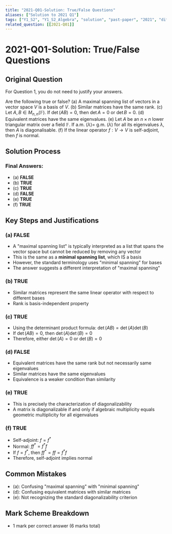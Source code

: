 ```yaml
---
title: "2021-Q01-Solution: True/False Questions"
aliases: ["Solution to 2021 Q1"]
tags: ["Y1_S2", "Y1_S2_Algebra", "solution", "past-paper", "2021", "difficulty-easy", "true-false"]
related_question: [[2021-Q01]]
---
```


# 2021-Q01-Solution: True/False Questions

## Original Question
For Question 1, you do not need to justify your answers.

Are the following true or false?
(a) A maximal spanning list of vectors in a vector space $V$ is a basis of $V$.
(b) Similar matrices have the same rank.
(c) Let $A, B \in M_{n, n}(\mathbb{F})$. If $\operatorname{det}(A B)=0$, then $\operatorname{det} A=0$ or $\operatorname{det} B=0$.
(d) Equivalent matrices have the same eigenvalues.
(e) Let $A$ be an $n \times n$ lower triangular matrix over a field $\mathbb{F}$. If a.m. $(\lambda)=$ g.m. $(\lambda)$ for all its eigenvalues $\lambda$, then $A$ is diagonalisable.
(f) If the linear operator $f: V \rightarrow V$ is self-adjoint, then $f$ is normal.

## Solution Process

### Final Answers:
- (a) **FALSE**
- (b) **TRUE**
- (c) **TRUE**
- (d) **FALSE**
- (e) **TRUE**
- (f) **TRUE**

## Key Steps and Justifications

### (a) FALSE
- A "maximal spanning list" is typically interpreted as a list that spans the vector space but cannot be reduced by removing any vector
- This is the same as a **minimal spanning list**, which IS a basis
- However, the standard terminology uses "minimal spanning" for bases
- The answer suggests a different interpretation of "maximal spanning"

### (b) TRUE
- Similar matrices represent the same linear operator with respect to different bases
- Rank is basis-independent property

### (c) TRUE
- Using the determinant product formula: $\det(AB) = \det(A) \det(B)$
- If $\det(AB) = 0$, then $\det(A) \det(B) = 0$
- Therefore, either $\det(A) = 0$ or $\det(B) = 0$

### (d) FALSE
- Equivalent matrices have the same rank but not necessarily same eigenvalues
- Similar matrices have the same eigenvalues
- Equivalence is a weaker condition than similarity

### (e) TRUE
- This is precisely the characterization of diagonalizability
- A matrix is diagonalizable if and only if algebraic multiplicity equals geometric multiplicity for all eigenvalues

### (f) TRUE
- Self-adjoint: $f = f^*$
- Normal: $ff^* = f^*f$
- If $f = f^*$, then $ff^* = ff = f^*f$
- Therefore, self-adjoint implies normal

## Common Mistakes
- (a): Confusing "maximal spanning" with "minimal spanning"
- (d): Confusing equivalent matrices with similar matrices
- (e): Not recognizing the standard diagonalizability criterion

## Mark Scheme Breakdown
- 1 mark per correct answer (6 marks total)

